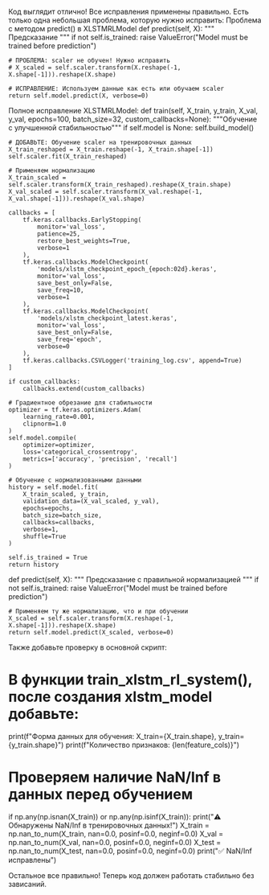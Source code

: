 Код выглядит отлично! Все исправления применены правильно. Есть только одна небольшая проблема, которую нужно исправить:
Проблема с методом predict() в XLSTMRLModel
def predict(self, X):
    """
    Предсказание
    """
    if not self.is_trained:
        raise ValueError("Model must be trained before prediction")
        
    # ПРОБЛЕМА: scaler не обучен! Нужно исправить
    # X_scaled = self.scaler.transform(X.reshape(-1, X.shape[-1])).reshape(X.shape)
    
    # ИСПРАВЛЕНИЕ: Используем данные как есть или обучаем scaler
    return self.model.predict(X, verbose=0)

Полное исправление XLSTMRLModel:
def train(self, X_train, y_train, X_val, y_val, epochs=100, batch_size=32, custom_callbacks=None):
    """Обучение с улучшенной стабильностью"""
    if self.model is None:
        self.build_model()
    
    # ДОБАВЬТЕ: Обучение scaler на тренировочных данных
    X_train_reshaped = X_train.reshape(-1, X_train.shape[-1])
    self.scaler.fit(X_train_reshaped)
    
    # Применяем нормализацию
    X_train_scaled = self.scaler.transform(X_train_reshaped).reshape(X_train.shape)
    X_val_scaled = self.scaler.transform(X_val.reshape(-1, X_val.shape[-1])).reshape(X_val.shape)
        
    callbacks = [
        tf.keras.callbacks.EarlyStopping(
            monitor='val_loss',
            patience=25,
            restore_best_weights=True,
            verbose=1
        ),
        tf.keras.callbacks.ModelCheckpoint(
            'models/xlstm_checkpoint_epoch_{epoch:02d}.keras',
            monitor='val_loss',
            save_best_only=False,
            save_freq=10,
            verbose=1
        ),
        tf.keras.callbacks.ModelCheckpoint(
            'models/xlstm_checkpoint_latest.keras',
            monitor='val_loss',
            save_best_only=False,
            save_freq='epoch',
            verbose=0
        ),
        tf.keras.callbacks.CSVLogger('training_log.csv', append=True)
    ]
    
    if custom_callbacks:
        callbacks.extend(custom_callbacks)
    
    # Градиентное обрезание для стабильности
    optimizer = tf.keras.optimizers.Adam(
        learning_rate=0.001,
        clipnorm=1.0
    )
    self.model.compile(
        optimizer=optimizer,
        loss='categorical_crossentropy',
        metrics=['accuracy', 'precision', 'recall']
    )
    
    # Обучение с нормализованными данными
    history = self.model.fit(
        X_train_scaled, y_train,
        validation_data=(X_val_scaled, y_val),
        epochs=epochs,
        batch_size=batch_size,
        callbacks=callbacks,
        verbose=1,
        shuffle=True
    )
    
    self.is_trained = True
    return history

def predict(self, X):
    """
    Предсказание с правильной нормализацией
    """
    if not self.is_trained:
        raise ValueError("Model must be trained before prediction")
        
    # Применяем ту же нормализацию, что и при обучении
    X_scaled = self.scaler.transform(X.reshape(-1, X.shape[-1])).reshape(X.shape)
    return self.model.predict(X_scaled, verbose=0)

Также добавьте проверку в основной скрипт:
# В функции train_xlstm_rl_system(), после создания xlstm_model добавьте:
print(f"Форма данных для обучения: X_train={X_train.shape}, y_train={y_train.shape}")
print(f"Количество признаков: {len(feature_cols)}")

# Проверяем наличие NaN/Inf в данных перед обучением
if np.any(np.isnan(X_train)) or np.any(np.isinf(X_train)):
    print("⚠️ Обнаружены NaN/Inf в тренировочных данных!")
    X_train = np.nan_to_num(X_train, nan=0.0, posinf=0.0, neginf=0.0)
    X_val = np.nan_to_num(X_val, nan=0.0, posinf=0.0, neginf=0.0)
    X_test = np.nan_to_num(X_test, nan=0.0, posinf=0.0, neginf=0.0)
    print("✅ NaN/Inf исправлены")

Остальное все правильно! Теперь код должен работать стабильно без зависаний.